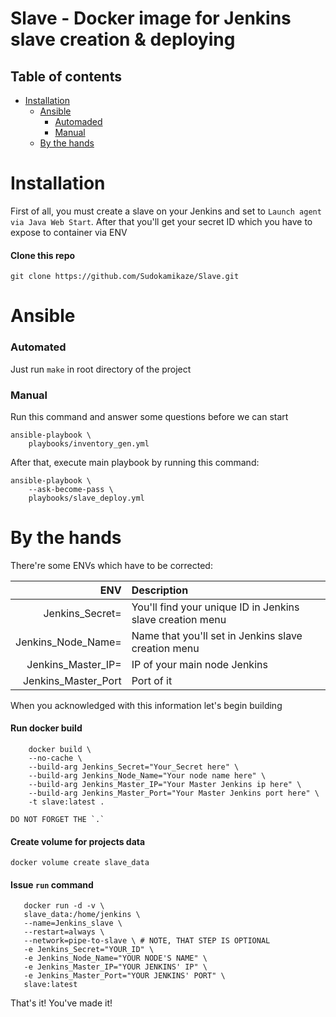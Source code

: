 Slave - Docker image for Jenkins slave creation & deploying
==========

Table of contents
-----------------
* [Installation](#installation)
    * [Ansible](#ansible)
       * [Automaded](#automated)
       * [Manual](#manual)
    * [By the hands](#by-the-hands)


Installation
=====

First of all, you must create a slave on your Jenkins and set to `Launch agent via Java Web Start`. After that you'll get your secret ID which you have to expose to container via ENV

#### Clone this repo

`git clone https://github.com/Sudokamikaze/Slave.git`


Ansible
=====

### Automated

Just run `make` in root directory of the project

### Manual 

Run this command and answer some questions before we can start
```
ansible-playbook \
    playbooks/inventory_gen.yml
```

After that, execute main playbook by running this command:
```
ansible-playbook \
    --ask-become-pass \
    playbooks/slave_deploy.yml
```

By the hands
=====

There're some ENVs which have to be corrected:

ENV | Description
-------:|:-------------------------
Jenkins_Secret= | You'll find your unique ID in Jenkins slave creation menu
Jenkins_Node_Name= | Name that you'll set in Jenkins slave creation menu
Jenkins_Master_IP= | IP of your main node Jenkins
Jenkins_Master_Port | Port of it

When you acknowledged with this information let's begin building

#### Run docker build

```
    docker build \
    --no-cache \
    --build-arg Jenkins_Secret="Your_Secret here" \
    --build-arg Jenkins_Node_Name="Your node name here" \
    --build-arg Jenkins_Master_IP="Your Master Jenkins ip here" \
    --build-arg Jenkins_Master_Port="Your Master Jenkins port here" \
    -t slave:latest .
``` 
    DO NOT FORGET THE `.` 

#### Create volume for projects data

`docker volume create slave_data`

#### Issue `run` command

```
   docker run -d -v \
   slave_data:/home/jenkins \
   --name=Jenkins_slave \
   --restart=always \
   --network=pipe-to-slave \ # NOTE, THAT STEP IS OPTIONAL
   -e Jenkins_Secret="YOUR_ID" \
   -e Jenkins_Node_Name="YOUR NODE'S NAME" \
   -e Jenkins_Master_IP="YOUR JENKINS' IP" \
   -e Jenkins_Master_Port="YOUR JENKINS' PORT" \
   slave:latest
```

That's it! You've made it!

